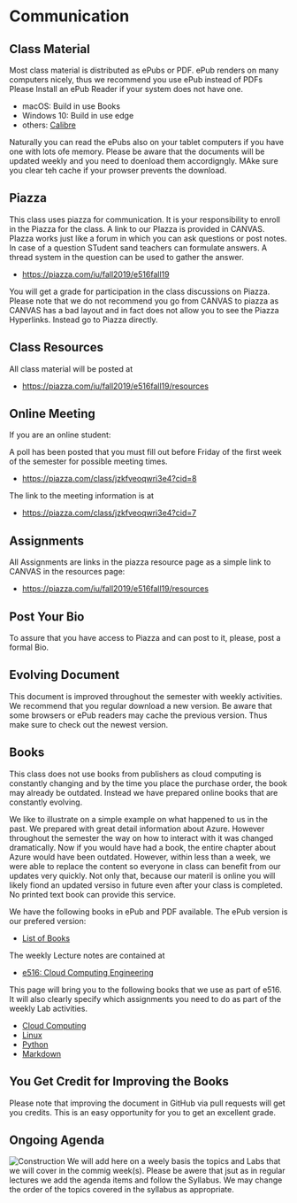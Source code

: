 # Communication

## Class Material

Most class material is distributed as ePubs or PDF. ePub renders on many
computers nicely, thus we recommend you use ePub instead of PDFs Please
Install an ePub Reader if your system does not have one.

  * macOS: Build in use Books
  * Windows 10: Build in use edge
  * others: [Calibre](https://forms.gle/w6ryzEm56rQmwWT38)

Naturally you can read the ePubs also on your tablet computers if you
have one with lots ofe memory. Please be aware that the documents will
be updated weekly and you need to doenload them accordigngly. MAke sure
you clear teh cache if your prowser prevents the download.

## Piazza

This class uses piazza for communication. It is your responsibility to
enroll in the Piazza for the class. A link to our PIazza is provided in
CANVAS. PIazza works just like a forum in which you can ask questions or
post notes. In case of a question STudent sand teachers can formulate
answers. A thread system in the question can be used to gather the
answer.

* <https://piazza.com/iu/fall2019/e516fall19>

You will get a grade for participation in the class discussions on
Piazza. Please note that we do not recommend you go from CANVAS to
piazza as CANVAS has a bad layout and in fact does not allow you to see
the Piazza Hyperlinks. Instead go to Piazza directly.

## Class Resources

All class material will be posted at

* <https://piazza.com/iu/fall2019/e516fall19/resources>

## Online Meeting

If you are an online student:

A poll has been posted that you must fill out before Friday of the first
week of the semester for possible meeting times.

* <https://piazza.com/class/jzkfveoqwri3e4?cid=8>

The link to the meeting information is at 

* <https://piazza.com/class/jzkfveoqwri3e4?cid=7>

## Assignments

All Assignments are links in the piazza resource page as a simple link
to CANVAS in the resources page:

* <https://piazza.com/iu/fall2019/e516fall19/resources>


## Post Your Bio

To assure that you have access to Piazza and can post to it, please,
post a formal Bio.

## Evolving Document

This document is improved throughout the semester with weekly
activities. We recommend that you regular download a new version. Be
aware that some browsers or ePub readers may cache the previous version.
Thus make sure to check out the newest version.


## Books

This class does not use books from publishers as cloud computing is
constantly changing and by the time you place the purchase order, the
book may already be outdated. Instead we have prepared online books that
are constantly evolving.

We like to illustrate on a simple example on what happened to us in the
past. We prepared with great detail information about Azure. However
throughout the semester the way on how to interact with it was changed
dramatically. Now if you would have had a book, the entire chapter about
Azure would have been outdated. However, within less than a week, we
were able to replace the content so everyone in class can benefit from
our updates very quickly. Not only that, because our materil is online
you will likely fiond an updated versiso in future even after your class
is completed. No printed text book can provide this service.

We have the following books in ePub and PDF available. The ePub version
is our prefered version:

* [List of Books](https://laszewski.github.io/#books)

The weekly Lecture notes are contained at

* [e516: Cloud Computing Engineering](https://laszewski.github.io/book/e516/)


This page will bring you to the following books that we use as part of
e516. It will also clearly specify which assignments you need to do as
part of the weekly Lab activities.

* [Cloud Computing](https://laszewski.github.io/book/cloud/)
* [Linux](https://laszewski.github.io/book/linux/)
* [Python](https://laszewski.github.io/book/python/)
* [Markdown](https://laszewski.github.io/book/writing/)

## You Get Credit for Improving the Books

Please note that improving the document in GitHub via pull requests will
get you credits. This is an easy opportunity for you to get an excellent
grade.

## Ongoing Agenda

![Construction](images/warning.png)  We will add here on a weely basis
the topics and Labs that we will cover in the commig week(s). Please be
awere that jsut as in regular lectures we add the agenda items and
follow the Syllabus. We may change the order of the topics covered in
the syllabus as appropriate.


